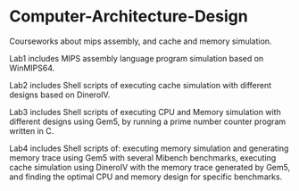# Computer-Architecture-Design
Courseworks about mips assembly, and cache and memory simulation.

Lab1 includes MIPS assembly language program simulation based on WinMIPS64.

Lab2 includes Shell scripts of executing cache simulation with different designs based on DineroIV.

Lab3 includes Shell scripts of executing CPU and Memory simulation with different designs using Gem5, by running a prime number counter program written in C.

Lab4 includes Shell scripts of: executing memory simulation and generating memory trace using Gem5 with several Mibench benchmarks, executing cache simulation using DineroIV with the memory trace generated by Gem5, and finding the optimal CPU and memory design for specific benchmarks.